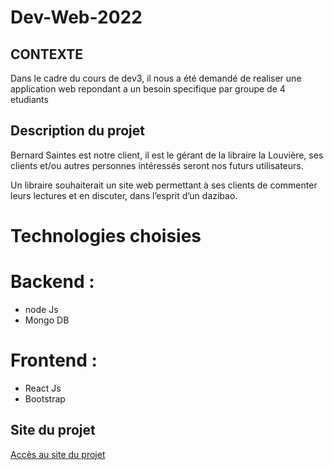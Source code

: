# Dev-Web-2022

## CONTEXTE

Dans le cadre du cours de dev3, il nous a été demandé de realiser une application web repondant a un besoin specifique par groupe de 4 etudiants

## Description du projet

Bernard Saintes est notre client, il est le gérant de la libraire la Louvière, ses clients et/ou autres personnes intéressés seront nos futurs utilisateurs.

Un libraire souhaiterait un site web permettant à ses clients de commenter leurs lectures et en discuter,
dans l’esprit d’un dazibao. 



# Technologies choisies

# Backend : 
* node Js
* Mongo DB
# Frontend : 
* React Js
* Bootstrap

## Site du projet

[Accès au site du projet](https://projetdev2022.web.app/)
